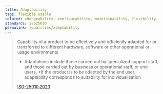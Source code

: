 ```yaml
---
title: Adaptability
tags: flexible usable
related: changeability, configurability, maintainability, flexibility, usability, scalability, elasticity
standards: iso25010
permalink: /qualities/adaptability
---
```


>Capability of a product to be effectively and efficiently adapted for or transferred to different hardware, software or other operational or usage environments
>
>* Adaptations include those carried out by specialized support staff, and those carried out by business or operational staff, or end users.
>*If the product is to be adapted by the end user, adaptability corresponds to suitability for individualization 
> 
>[ISO-25010:2023](/references/#iso-25010-2023)


